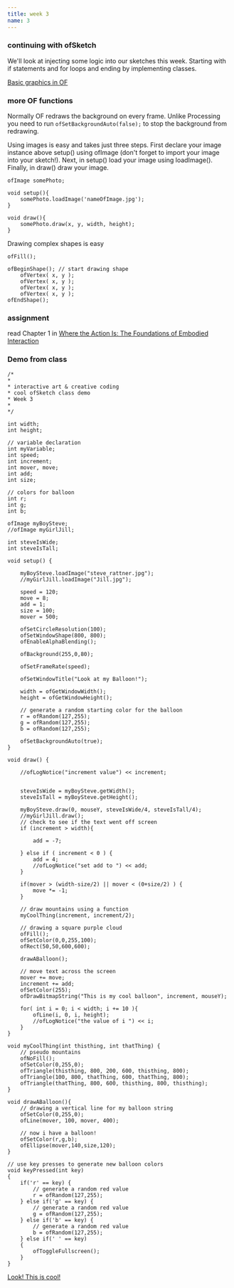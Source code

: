 ```yaml
---
title: week 3
name: 3
---
```


<h3 class="text-muted">continuing with ofSketch</h3>

We'll look at injecting some logic into our sketches this week. Starting with if statements and for loops and ending by implementing classes. 

<a href="http://www.slideshare.net/roxlu/openframeworks-007-graphics?ref=http://openframeworks.cc/tutorials/first%20steps/004_presentations.html"  target="_blank" class="inline" >Basic graphics in OF</a>

<h3 class="text-muted">more OF functions</h3>

Normally OF redraws the background on every frame. Unlike Processing you need to run `ofSetBackgroundAuto(false);` to stop the background from redrawing.

Using images is easy and takes just three steps. First declare your image instance above setup() using ofImage (don't forget to import your image into your sketch!). Next, in setup() load your image using loadImage(). Finally, in draw() draw your image.

	ofImage somePhoto;

	void setup(){
		somePhoto.loadImage('nameOfImage.jpg');
	}

	void draw(){
		somePhoto.draw(x, y, width, height);
	}

Drawing complex shapes is easy

	ofFill();
 
	ofBeginShape(); // start drawing shape
	    ofVertex( x, y );
	    ofVertex( x, y );
	    ofVertex( x, y );
	    ofVertex( x, y );
	ofEndShape();

<h3 class="text-muted">assignment</h3>
<p class="links">
	read Chapter 1 in <a href="{{site.url}}/media/pdfs/dourish-paul--where-the-action-is.pdf">Where the Action Is: The Foundations of Embodied Interaction</a>
</p>

<h3 class="text-muted">Demo from class</h3>

	/*
	*
	* interactive art & creative coding
	* cool ofSketch class demo
	* Week 3
	*
	*/

	int width;
	int height;

	// variable declaration
	int myVariable;
	int speed;
	int increment;
	int mover, move;
	int add;
	int size;

	// colors for balloon
	int r;
	int g;
	int b;

	ofImage myBoySteve;
	//ofImage myGirlJill;

	int steveIsWide;
	int steveIsTall;

	void setup() {
	    
	    myBoySteve.loadImage("steve_rattner.jpg");
	    //myGirlJill.loadImage("Jill.jpg");

	    speed = 120;
	    move = 8;
	    add = 1;
	    size = 100;
	    mover = 500;
	    
	    ofSetCircleResolution(100);
		ofSetWindowShape(800, 800);
		ofEnableAlphaBlending();
		
		ofBackground(255,0,80);
		
		ofSetFrameRate(speed);
		
		ofSetWindowTitle("Look at my Balloon!");
		
		width = ofGetWindowWidth();
		height = ofGetWindowHeight();
		
		// generate a random starting color for the balloon
		r = ofRandom(127,255);
		g = ofRandom(127,255);
		b = ofRandom(127,255);
		
		ofSetBackgroundAuto(true);
	}

	void draw() {
	    
	    //ofLogNotice("increment value") << increment;
	    
	    
	    steveIsWide = myBoySteve.getWidth();
	    steveIsTall = myBoySteve.getHeight();
	    
	    myBoySteve.draw(0, mouseY, steveIsWide/4, steveIsTall/4);
	    //myGirlJill.draw();
	    // check to see if the text went off screen
		if (increment > width){
		    
		    add = -7;
		   
		} else if ( increment < 0 ) {
		    add = 4;
		    //ofLogNotice("set add to ") << add;
		}
		
		if(mover > (width-size/2) || mover < (0+size/2) ) {
		    move *= -1;   
		}
		
		// draw mountains using a function
		myCoolThing(increment, increment/2);	
		
		// drawing a square purple cloud
		ofFill();
		ofSetColor(0,0,255,100);
		ofRect(50,50,600,600);
		
		drawABalloon();
		
		// move text across the screen
		mover += move;
		increment += add;
		ofSetColor(255);
		ofDrawBitmapString("This is my cool balloon", increment, mouseY);
		
		for( int i = 0; i < width; i += 10 ){
		    ofLine(i, 0, i, height);
		    //ofLogNotice("the value of i ") << i;
		}	
	}

	void myCoolThing(int thisthing, int thatThing) {
	    // pseudo mountains
		ofNoFill();
		ofSetColor(0,255,0);
		ofTriangle(thisthing, 800, 200, 600, thisthing, 800);
		ofTriangle(100, 800, thatThing, 600, thatThing, 800);
		ofTriangle(thatThing, 800, 600, thisthing, 800, thisthing);
	}

	void drawABalloon(){
	    // drawing a vertical line for my balloon string
		ofSetColor(0,255,0);
		ofLine(mover, 100, mover, 400);
		
		// now i have a balloon!
		ofSetColor(r,g,b);
		ofEllipse(mover,140,size,120);
	}

	// use key presses to generate new balloon colors
	void keyPressed(int key)
	{
	    if('r' == key) {
	    	// generate a random red value
	    	r = ofRandom(127,255);
	   	} else if('g' == key) {
	    	// generate a random red value
	    	g = ofRandom(127,255);
	   	} else if('b' == key) {
	    	// generate a random red value
	    	b = ofRandom(127,255);
	   	} else if(' ' == key)
	    {
	        ofToggleFullscreen();
	    }
	}


[Look! This is cool!](http://www.creativeapplications.net/openframeworks/sharing-faces-seeing-yourself-reflected-in-the-image-of-others/)